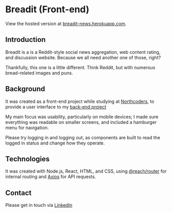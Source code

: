 # Breadit (Front-end)

View the hosted version at [breadit-news.herokuapp.com](https://breadit-news.herokuapp.com).

## Introduction

Breadit is a is a Reddit-style social news aggregation, web content rating, and discussion website. Because we all need another one of those, right?

Thankfully, this one is a little different. Think Reddit, but with numerous bread-related images and puns.

## Background

It was created as a front-end project while studying at [Northcoders](https://www.northcoders.com), to provide a user interface to my [back-end project](https://github.com/PaulBondUK/breadit-news-backend.git)

My main focus was usability, particularly on mobile devices; I made sure everything was readable on smaller screens, and included a hamburger menu for navigation.

Please try logging in and logging out, as components are built to read the logged in status and change how they operate.

## Technologies

It was created with Node.js, React, HTML, and CSS, using [@reach/router](https://github.com/reach/router) for internal routing and [Axios](https://github.com/axios/axios) for API requests.

## Contact

Please get in touch via [LinkedIn](https://www.linkedin.com/in/paulbondmcr/)
